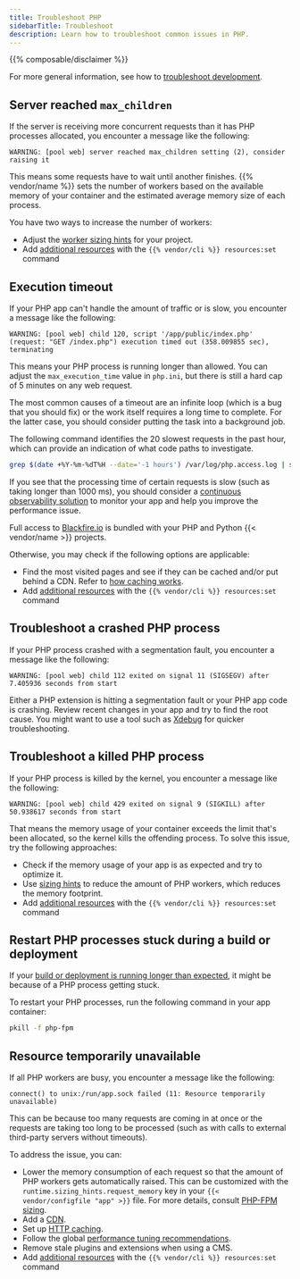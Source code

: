 ```yaml
---
title: Troubleshoot PHP
sidebarTitle: Troubleshoot
description: Learn how to troubleshoot common issues in PHP.
---
```


{{% composable/disclaimer %}}

For more general information, see how to [troubleshoot development](/development/troubleshoot).

## Server reached `max_children`

If the server is receiving more concurrent requests than it has PHP processes allocated,
you encounter a message like the following:

```text {location="/var/log/app.log"}
WARNING: [pool web] server reached max_children setting (2), consider raising it
```

This means some requests have to wait until another finishes.
{{% vendor/name %}} sets the number of workers based on the available memory of your container
and the estimated average memory size of each process.

You have two ways to increase the number of workers:

- Adjust the [worker sizing hints](./fpm.md) for your project.
- Add [additional resources](/manage-resources.md) with the `{{% vendor/cli %}} resources:set` command
## Execution timeout

If your PHP app can't handle the amount of traffic or is slow,
you encounter a message like the following:

```text {location="/var/log/app.log"}
WARNING: [pool web] child 120, script '/app/public/index.php' (request: "GET /index.php") execution timed out (358.009855 sec), terminating
```

This means your PHP process is running longer than allowed.
You can adjust the `max_execution_time` value in `php.ini`,
but there is still a hard cap of 5 minutes on any web request.

The most common causes of a timeout are an infinite loop (which is a bug that you should fix)
or the work itself requires a long time to complete.
For the latter case, you should consider putting the task into a background job.

The following command identifies the 20 slowest requests in the past hour,
which can provide an indication of what code paths to investigate.

```bash
grep $(date +%Y-%m-%dT%H --date='-1 hours') /var/log/php.access.log | sort -k 4 -r -n | head -20
```

If you see that the processing time of certain requests is slow (such as taking longer than 1000&nbsp;ms),
you should consider a [continuous observability solution](../../increase-observability/application-metrics/_index.md)
to monitor your app and help you improve the performance issue.

Full access to [Blackfire.io](../../increase-observability/application-metrics/blackfire.md) is bundled with your PHP and Python {{< vendor/name >}} projects.

Otherwise, you may check if the following options are applicable:

- Find the most visited pages and see if they can be cached and/or put behind a CDN.
  Refer to [how caching works](../../define-routes/cache.md).
- Add [additional resources](/manage-resources.md) with the `{{% vendor/cli %}} resources:set` command

## Troubleshoot a crashed PHP process

If your PHP process crashed with a segmentation fault,
you encounter a message like the following:

```text {location="/var/log/app.log"}
WARNING: [pool web] child 112 exited on signal 11 (SIGSEGV) after 7.405936 seconds from start
```

Either a PHP extension is hitting a segmentation fault or your PHP app code is crashing.
Review recent changes in your app and try to find the root cause.
You might want to use a tool such as [Xdebug](./xdebug.md) for quicker troubleshooting.

## Troubleshoot a killed PHP process

If your PHP process is killed by the kernel,
you encounter a message like the following:

```text {location="/var/log/app.log"}
WARNING: [pool web] child 429 exited on signal 9 (SIGKILL) after 50.938617 seconds from start
```

That means the memory usage of your container exceeds the limit that's been allocated, so the kernel kills the offending process.
To solve this issue, try the following approaches:
<!-- @todo: resources link -->
- Check if the memory usage of your app is as expected and try to optimize it.
- Use [sizing hints](./fpm.md) to reduce the amount of PHP workers, which reduces the memory footprint.
- Add [additional resources](/manage-resources.md) with the `{{% vendor/cli %}} resources:set` command

## Restart PHP processes stuck during a build or deployment

If your [build or deployment is running longer than expected](../../development/troubleshoot.md#stuck-build-or-deployment),
it might be because of a PHP process getting stuck.

To restart your PHP processes, run the following command in your app container:

```bash
pkill -f php-fpm
```

## Resource temporarily unavailable

If all PHP workers are busy,
you encounter a message like the following:

```text {location="/var/log/error.log"}
connect() to unix:/run/app.sock failed (11: Resource temporarily unavailable)
```

This can be because too many requests are coming in at once
or the requests are taking too long to be processed (such as with calls to external third-party servers without timeouts).

To address the issue, you can:

- Lower the memory consumption of each request so that the amount of PHP workers gets automatically raised.
  This can be customized with the `runtime.sizing_hints.request_memory` key in your `{{< vendor/configfile "app" >}}` file.
  For more details, consult [PHP-FPM sizing](./fpm.md).
- Add a [CDN](../../domains/cdn/_index.md).
- Set up [HTTP caching](/learn/bestpractices/http-caching.md).
- Follow the global [performance tuning recommendations](./tuning.md).
- Remove stale plugins and extensions when using a CMS.
- Add [additional resources](/manage-resources.md) with the `{{% vendor/cli %}} resources:set` command
